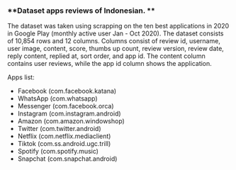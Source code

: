 ### **Dataset apps reviews of Indonesian. **

The dataset was taken using scrapping on the ten best applications in 2020 in Google Play (monthly active user Jan - Oct 2020). The dataset consists of 10,854 rows and 12 columns. Columns consist of review id, username, user image, content, score, thumbs up count, review version, review date, reply content, replied at, sort order, and app id. The content column contains user reviews, while the app id column shows the application.

Apps list:
- Facebook (com.facebook.katana)
- WhatsApp (com.whatsapp)
- Messenger (com.facebook.orca)
- Instagram (com.instagram.android)
- Amazon (com.amazon.windowshop)
- Twitter (com.twitter.android)
- Netflix (com.netflix.mediaclient)
- Tiktok (com.ss.android.ugc.trill)
- Spotify (com.spotify.music)
- Snapchat (com.snapchat.android)
